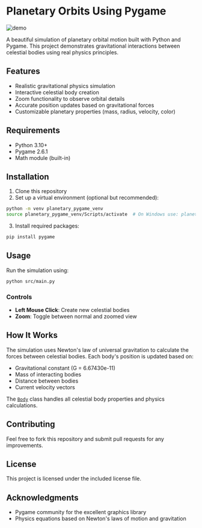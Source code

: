 # Planetary Orbits Using Pygame

![demo](https://github.com/user-attachments/assets/ba767d7b-2386-4a20-abfc-ef877dfe9216)










A beautiful simulation of planetary orbital motion built with Python and Pygame. This project demonstrates gravitational interactions between celestial bodies using real physics principles.

## Features

- Realistic gravitational physics simulation
- Interactive celestial body creation
- Zoom functionality to observe orbital details
- Accurate position updates based on gravitational forces
- Customizable planetary properties (mass, radius, velocity, color)

## Requirements

- Python 3.10+
- Pygame 2.6.1
- Math module (built-in)

## Installation

1. Clone this repository
2. Set up a virtual environment (optional but recommended):
```sh
python -m venv planetary_pygame_venv
source planetary_pygame_venv/Scripts/activate  # On Windows use: planetary_pygame_venv\Scripts\activate
```
3. Install required packages:
```sh
pip install pygame
```

## Usage

Run the simulation using:
```sh
python src/main.py
```

### Controls

- **Left Mouse Click**: Create new celestial bodies
- **Zoom**: Toggle between normal and zoomed view

## How It Works

The simulation uses Newton's law of universal gravitation to calculate the forces between celestial bodies. Each body's position is updated based on:

- Gravitational constant (G = 6.67430e-11)
- Mass of interacting bodies
- Distance between bodies
- Current velocity vectors

The [`Body`](src/main.py) class handles all celestial body properties and physics calculations.

## Contributing

Feel free to fork this repository and submit pull requests for any improvements.

## License

This project is licensed under the included license file.

## Acknowledgments

- Pygame community for the excellent graphics library
- Physics equations based on Newton's laws of motion and gravitation
